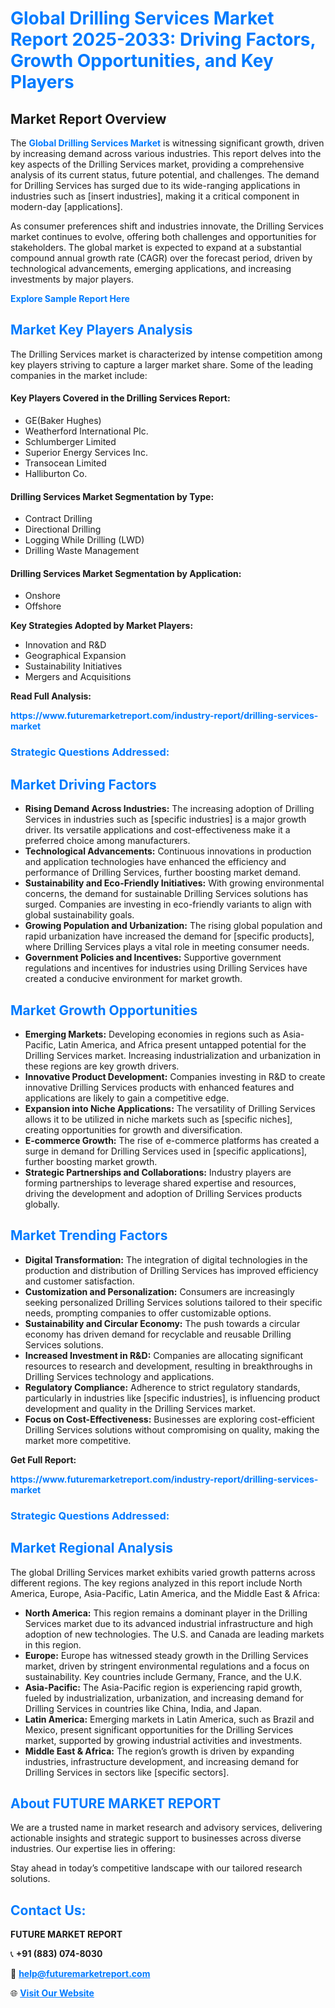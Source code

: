 <h1 style="color: #007BFF;">Global Drilling Services Market Report 2025-2033: Driving Factors, Growth Opportunities, and Key Players</h1>

<section id="overview">
<h2>Market Report Overview</h2>
<p>The <a href="https://www.futuremarketreport.com/industry-report/drilling-services-market" style="color: #007BFF; text-decoration: none;"><strong>Global Drilling Services Market</strong></a> is witnessing significant growth, driven by increasing demand across various industries. This report delves into the key aspects of the Drilling Services market, providing a comprehensive analysis of its current status, future potential, and challenges. The demand for Drilling Services has surged due to its wide-ranging applications in industries such as [insert industries], making it a critical component in modern-day [applications].</p>
<p>As consumer preferences shift and industries innovate, the Drilling Services market continues to evolve, offering both challenges and opportunities for stakeholders. The global market is expected to expand at a substantial compound annual growth rate (CAGR) over the forecast period, driven by technological advancements, emerging applications, and increasing investments by major players.</p>
</section>

<section id="overview">
<p><a href="https://www.futuremarketreport.com/request-sample/reportId=62858" style="color: #007BFF; text-decoration: none;"><strong>Explore Sample Report Here</strong></a></p>
</section>

<section id="key-players">
<h2 style="color: #007BFF;">Market Key Players Analysis</h2>
<p>The Drilling Services market is characterized by intense competition among key players striving to capture a larger market share. Some of the leading companies in the market include:</p>
<h4>Key Players Covered in the Drilling Services Report:</h4>
<ul><li>GE(Baker Hughes)</li><li>Weatherford International Plc.</li><li>Schlumberger Limited</li><li>Superior Energy Services Inc.</li><li>Transocean Limited</li><li>Halliburton Co.</li></ul>
<h4>Drilling Services Market Segmentation by Type:</h4>
<ul><li>Contract Drilling</li><li>Directional Drilling</li><li>Logging While Drilling (LWD)</li><li>Drilling Waste Management</li></ul>

<h4>Drilling Services Market Segmentation by Application:</h4>
<ul><li>Onshore</li><li>Offshore</li></ul>
<p><strong>Key Strategies Adopted by Market Players:</strong></p>
<ul>
<li>Innovation and R&D</li>
<li>Geographical Expansion</li>
<li>Sustainability Initiatives</li>
<li>Mergers and Acquisitions</li>
</ul>
</section>

<section>
<p><strong>Read Full Analysis: </strong></p><a href="https://www.futuremarketreport.com/industry-report/drilling-services-market" style="color: #007BFF; text-decoration: none;"><strong>https://www.futuremarketreport.com/industry-report/drilling-services-market</strong></a>
<h3 style="color: #007BFF;">Strategic Questions Addressed:</h3>
</section>

<section id="driving-factors">
<h2 style="color: #007BFF;">Market Driving Factors</h2>
<ul>
<li><strong>Rising Demand Across Industries:</strong> The increasing adoption of Drilling Services in industries such as [specific industries] is a major growth driver. Its versatile applications and cost-effectiveness make it a preferred choice among manufacturers.</li>
<li><strong>Technological Advancements:</strong> Continuous innovations in production and application technologies have enhanced the efficiency and performance of Drilling Services, further boosting market demand.</li>
<li><strong>Sustainability and Eco-Friendly Initiatives:</strong> With growing environmental concerns, the demand for sustainable Drilling Services solutions has surged. Companies are investing in eco-friendly variants to align with global sustainability goals.</li>
<li><strong>Growing Population and Urbanization:</strong> The rising global population and rapid urbanization have increased the demand for [specific products], where Drilling Services plays a vital role in meeting consumer needs.</li>
<li><strong>Government Policies and Incentives:</strong> Supportive government regulations and incentives for industries using Drilling Services have created a conducive environment for market growth.</li>
</ul>
</section>

<section id="growth-opportunities">
<h2 style="color: #007BFF;">Market Growth Opportunities</h2>
<ul>
<li><strong>Emerging Markets:</strong> Developing economies in regions such as Asia-Pacific, Latin America, and Africa present untapped potential for the Drilling Services market. Increasing industrialization and urbanization in these regions are key growth drivers.</li>
<li><strong>Innovative Product Development:</strong> Companies investing in R&D to create innovative Drilling Services products with enhanced features and applications are likely to gain a competitive edge.</li>
<li><strong>Expansion into Niche Applications:</strong> The versatility of Drilling Services allows it to be utilized in niche markets such as [specific niches], creating opportunities for growth and diversification.</li>
<li><strong>E-commerce Growth:</strong> The rise of e-commerce platforms has created a surge in demand for Drilling Services used in [specific applications], further boosting market growth.</li>
<li><strong>Strategic Partnerships and Collaborations:</strong> Industry players are forming partnerships to leverage shared expertise and resources, driving the development and adoption of Drilling Services products globally.</li>
</ul>
</section>

<section id="trending-factors">
<h2 style="color: #007BFF;">Market Trending Factors</h2>
<ul>
<li><strong>Digital Transformation:</strong> The integration of digital technologies in the production and distribution of Drilling Services has improved efficiency and customer satisfaction.</li>
<li><strong>Customization and Personalization:</strong> Consumers are increasingly seeking personalized Drilling Services solutions tailored to their specific needs, prompting companies to offer customizable options.</li>
<li><strong>Sustainability and Circular Economy:</strong> The push towards a circular economy has driven demand for recyclable and reusable Drilling Services solutions.</li>
<li><strong>Increased Investment in R&D:</strong> Companies are allocating significant resources to research and development, resulting in breakthroughs in Drilling Services technology and applications.</li>
<li><strong>Regulatory Compliance:</strong> Adherence to strict regulatory standards, particularly in industries like [specific industries], is influencing product development and quality in the Drilling Services market.</li>
<li><strong>Focus on Cost-Effectiveness:</strong> Businesses are exploring cost-efficient Drilling Services solutions without compromising on quality, making the market more competitive.</li>
</ul>
</section>

<section>
<p><strong>Get Full Report: </strong></p><a href="https://www.futuremarketreport.com/industry-report/drilling-services-market" style="color: #007BFF; text-decoration: none;"><strong>https://www.futuremarketreport.com/industry-report/drilling-services-market</strong></a>
<h3 style="color: #007BFF;">Strategic Questions Addressed:</h3>
</section>


<section id="regional-analysis">
<h2 style="color: #007BFF;">Market Regional Analysis</h2>
<p>The global Drilling Services market exhibits varied growth patterns across different regions. The key regions analyzed in this report include North America, Europe, Asia-Pacific, Latin America, and the Middle East & Africa:</p>
<ul>
<li><strong>North America:</strong> This region remains a dominant player in the Drilling Services market due to its advanced industrial infrastructure and high adoption of new technologies. The U.S. and Canada are leading markets in this region.</li>
<li><strong>Europe:</strong> Europe has witnessed steady growth in the Drilling Services market, driven by stringent environmental regulations and a focus on sustainability. Key countries include Germany, France, and the U.K.</li>
<li><strong>Asia-Pacific:</strong> The Asia-Pacific region is experiencing rapid growth, fueled by industrialization, urbanization, and increasing demand for Drilling Services in countries like China, India, and Japan.</li>
<li><strong>Latin America:</strong> Emerging markets in Latin America, such as Brazil and Mexico, present significant opportunities for the Drilling Services market, supported by growing industrial activities and investments.</li>
<li><strong>Middle East & Africa:</strong> The region’s growth is driven by expanding industries, infrastructure development, and increasing demand for Drilling Services in sectors like [specific sectors].</li>
</ul>
</section>

<footer>
<h2 style="color: #007BFF;">About FUTURE MARKET REPORT</h2>
<p>We are a trusted name in market research and advisory services, delivering actionable insights and strategic support to businesses across diverse industries. Our expertise lies in offering:</p>

<p>Stay ahead in today’s competitive landscape with our tailored research solutions.</p>

<h2 style="color: #007BFF;">Contact Us:</h2>
<p><strong>FUTURE MARKET REPORT</strong></p>
<p>📞 <strong>+91 (883) 074-8030</strong></p>
<p>📧 <strong><a href="mailto:help@futuremarketreport.com" style="color: #007BFF;">help@futuremarketreport.com</a></strong></p>
<p>🌐 <strong><a href="https://www.futuremarketreport.com/" style="color: #007BFF;">Visit Our Website</a></strong></p>
</footer>